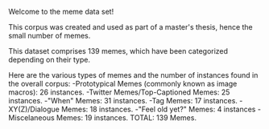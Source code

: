 Welcome to the meme data set! 

This corpus was created and used as part of a master's thesis, hence the small number of memes.

This dataset comprises 139 memes, which have been categorized depending on their type. 

Here are the various types of memes and the number of instances found in the overall corpus: 
    -Prototypical Memes (commonly known  as image macros): 26 instances. 
    -Twitter Memes/Top-Captioned Memes: 25 instances.
    -"When" Memes: 31 instances.
    -Tag Memes: 17 instances. 
    -XY(Z)/Dialogue Memes: 18 instances. 
    -"Feel old yet?" Memes: 4 instances
    -Miscelaneous Memes: 19 instances.
TOTAL: 139 Memes.

